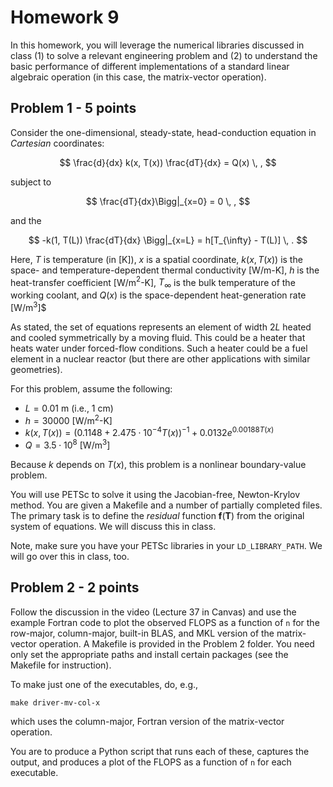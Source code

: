# Homework 9

In this homework, you will leverage the numerical libraries discussed
in class (1) to solve a relevant engineering problem and (2) to understand
the basic performance of different implementations of a standard linear
algebraic operation (in this case, the matrix-vector operation).

## Problem 1 - 5 points

Consider the one-dimensional, steady-state, head-conduction equation
in *Cartesian* coordinates:

$$
  \frac{d}{dx} k(x, T(x)) \frac{dT}{dx} = Q(x) \, ,
$$

subject to 

$$
  \frac{dT}{dx}\Bigg|_{x=0} = 0 \, ,
$$

and the 

$$
  -k(1, T(L)) \frac{dT}{dx} \Bigg|_{x=L} = h[T_{\infty} - T(L)] \, .
$$

Here, $T$ is temperature (in [K]), $x$ is a spatial coordinate, 
$k(x, T(x))$ is the space- and temperature-dependent thermal
conductivity [W/m-K], $h$ is the heat-transfer coefficient [W/m$^2$-K],
$T_{\infty}$ is the bulk temperature of the working coolant, and
$Q(x)$ is the space-dependent heat-generation rate [W/m$^3$]$

As stated, the set of equations represents an element of width $2L$ heated
and cooled symmetrically by a moving fluid.  This could be a heater that
heats water under forced-flow conditions.  Such a heater could be a fuel
element in a nuclear reactor (but there are other applications with similar
geometries).

For this problem, assume the following:

  - $L = 0.01$ m (i.e., 1 cm)
  - $h = 30000$ [W/m$^2$-K]
  - $k(x, T(x)) =  (0.1148+2.475\cdot 10^{-4} T(x))^{-1} + 0.0132 e^{0.00188 T(x)}$
  - $Q = 3.5\cdot 10^{8}$ [W/m$^3$]

Because $k$ depends on $T(x)$, this problem is a nonlinear boundary-value
problem.


You will use PETSc to solve it using the Jacobian-free, Newton-Krylov
method. You are given a Makefile and a number of partially completed
files.  The primary task is to define the *residual* function $\mathbf{f}(\mathbf{T})$
from the original system of equations.  We will discuss this in class.

Note, make sure you have your PETSc libraries in your `LD_LIBRARY_PATH`.  We 
will go over this in class, too.


## Problem 2 - 2 points

Follow the discussion in the video (Lecture 37 in Canvas) 
and use the example Fortran code to
plot the observed FLOPS as a function of `n` for the row-major, column-major,
built-in BLAS, and MKL version of the matrix-vector operation.  A Makefile
is provided in the Problem 2 folder.  You need only set the appropriate
paths and install certain packages (see the Makefile for instruction).

To make just one of the executables, do, e.g.,
 
```
make driver-mv-col-x 
```

which uses the column-major, Fortran version of the matrix-vector operation.

You are to produce a Python script that runs each of these, captures the output,
and produces a plot of the FLOPS as a function of `n` for each executable.



